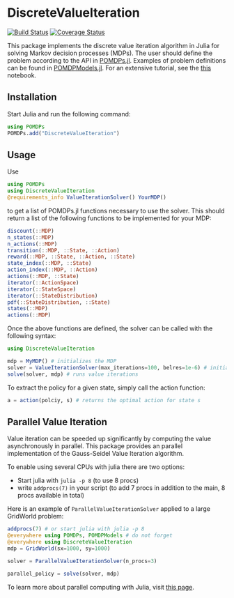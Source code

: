 # DiscreteValueIteration

[![Build Status](https://travis-ci.org/JuliaPOMDP/DiscreteValueIteration.jl.svg?branch=master)](https://travis-ci.org/JuliaPOMDP/DiscreteValueIteration.jl)
[![Coverage Status](https://coveralls.io/repos/github/JuliaPOMDP/DiscreteValueIteration.jl/badge.svg?branch=master)](https://coveralls.io/github/JuliaPOMDP/DiscreteValueIteration.jl?branch=master)

This package implements the discrete value iteration algorithm in Julia for solving Markov decision processes (MDPs).
The user should define the problem according to the API in [POMDPs.jl](https://github.com/JuliaPOMDP/POMDPs.jl). Examples of
problem definitions can be found in [POMDPModels.jl](https://github.com/JuliaPOMDP/POMDPModels.jl). For an extensive tutorial, see the [this](http://nbviewer.ipython.org/github/JuliaPOMDP/POMDPs.jl/blob/master/examples/GridWorld.ipynb) notebook.

## Installation

Start Julia and run the following command:

```julia
using POMDPs
POMDPs.add("DiscreteValueIteration")
```


## Usage

Use

```julia
using POMDPs
using DiscreteValueIteration
@requirements_info ValueIterationSolver() YourMDP()
```

to get a list of POMDPs.jl functions necessary to use the solver. This should return a list of the following functions to be implemented for your MDP:

```julia
discount(::MDP)
n_states(::MDP)
n_actions(::MDP)
transition(::MDP, ::State, ::Action)
reward(::MDP, ::State, ::Action, ::State)
state_index(::MDP, ::State)
action_index(::MDP, ::Action)
actions(::MDP, ::State)
iterator(::ActionSpace)
iterator(::StateSpace)
iterator(::StateDistribution)
pdf(::StateDistribution, ::State)
states(::MDP)
actions(::MDP)
```

Once the above functions are defined, the solver can be called with the following syntax:

```julia
using DiscreteValueIteration

mdp = MyMDP() # initializes the MDP
solver = ValueIterationSolver(max_iterations=100, belres=1e-6) # initializes the Solver type
solve(solver, mdp) # runs value iterations
```

To extract the policy for a given state, simply call the action function:

```julia
a = action(polciy, s) # returns the optimal action for state s
```

## Parallel Value Iteration 

Value iteration can be speeded up significantly by computing the value asynchronously in parallel. This package provides an parallel implementation of the Gauss-Seidel Value Iteration algorithm. 

To enable using several CPUs with julia there are two options: 
- Start julia with `julia -p 8` (to use 8 procs)
- write `addprocs(7)` in your script (to add 7 procs in addition to the main, 8 procs available in total)

Here is an example of `ParallelValueIterationSolver` applied to a large GridWorld problem:
```julia
addprocs(7) # or start julia with julia -p 8
@everywhere using POMDPs, POMDPModels # do not forget 
@everywhere using DiscreteValueIteration
mdp = GridWorld(sx=1000, sy=1000)

solver = ParallelValueIterationSolver(n_procs=3)

parallel_policy = solve(solver, mdp)
```

To learn more about parallel computing with Julia, visit [this page](https://docs.julialang.org/en/v0.6.0/manual/parallel-computing/).